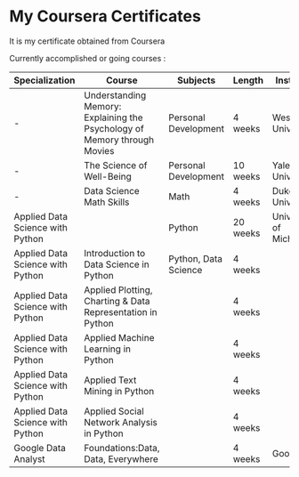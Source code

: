 ﻿# My Coursera Certificates
It is my certificate obtained from Coursera

Currently accomplished or going courses :

| Specialization  | Course  | Subjects | Length | Institute | Certificate | 
| --- | --- | --- | ---  | --- | --- |
|-|Understanding Memory: Explaining the Psychology of Memory through Movies|Personal Development | 4 weeks|Wesleyan University|https://www.coursera.org/account/accomplishments/certificate/NCVANPMSJ74N|
|-|The Science of Well-Being|Personal Development|10 weeks|Yale University| On going|
|-|Data Science Math Skills|Math|4 weeks | Duke University|https://coursera.org/share/194123ae20126f65239803467939d90c|
|Applied Data Science with Python||Python|20  weeks|University of Michigan|To be updated
|Applied Data Science with Python|Introduction to Data Science in Python|Python, Data Science|4 weeks||On going|
|Applied Data Science with Python|Applied Plotting, Charting & Data Representation in Python||4 weeks||Not yet|
|Applied Data Science with Python|Applied Machine Learning in Python||4 weeks||Not yet|
|Applied Data Science with Python|Applied Text Mining in Python||4 weeks||Not yet|
|Applied Data Science with Python|Applied Social Network Analysis in Python||4 weeks||Not yet|
|Google Data Analyst|Foundations:Data, Data, Everywhere||4 weeks|Google|Finished certificated is soon be updated.|
